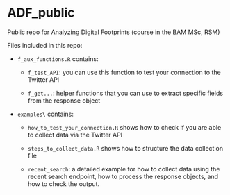 # ADF_public

Public repo for Analyzing Digital Footprints (course in the BAM MSc, RSM)

Files included in this repo:

- `f_aux_functions.R` contains:
  
  - `f_test_API`: you can use this function to test your connection to the Twitter API
  
  - `f_get...`: helper functions that you can use to extract specific fields from the response object

- `examples\` contains:

  - `how_to_test_your_connection.R` shows how to check if you are able to collect data via the Twitter API
  
  - `steps_to_collect_data.R` shows how to structure the data collection file
  
  - `recent_search`: a detailed example for how to collect data using the recent search endpoint, how to process the response objects, and how to check the output. 

